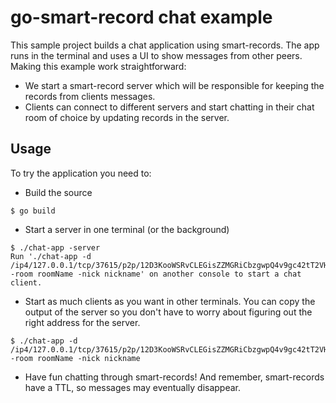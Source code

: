 # go-smart-record chat example
This sample project builds a chat application using smart-records. The app runs in the terminal and uses a UI to show messages from other peers. Making this example work straightforward:
- We start a smart-record server which will be responsible for keeping the records from clients messages.
- Clients can connect to different servers and start chatting in their chat room of choice by updating records in the server.

## Usage
To try the application you need to:

- Build the source
```
$ go build
```
- Start a server in one terminal (or the background)
```
$ ./chat-app -server
Run './chat-app -d /ip4/127.0.0.1/tcp/37615/p2p/12D3KooWSRvCLEGisZZMGRiCbzgwpQ4v9gc42tT2VHwZTYYKWfCq -room roomName -nick nickname' on another console to start a chat client.
```
- Start as much clients as you want in other terminals. You can copy the output of the server so you don't have to worry about figuring out the right address for the server.
```
$ ./chat-app -d /ip4/127.0.0.1/tcp/37615/p2p/12D3KooWSRvCLEGisZZMGRiCbzgwpQ4v9gc42tT2VHwZTYYKWfCq -room roomName -nick nickname
```
- Have fun chatting through smart-records! And remember, smart-records have a TTL, so messages may eventually disappear. 

